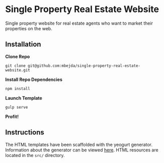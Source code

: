# Single Property Real Estate Website
Single property website for real estate agents who want to market their properties on the web.

## Installation
**Clone Repo**
```
git clone git@github.com:mbejda/single-property-real-estate-website.git
```
**Install Repo Dependencies**
```
npm install 
```

**Launch Template**
```
gulp serve
```

**Profit!**

## Instructions
The HTML templates have been scaffolded with the yeogurt generator. Information about the generator can be viewed [here](https://github.com/larsonjj/generator-yeogurt).  HTML resources are located in the `src/` directory. 
